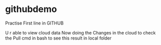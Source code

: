 # githubdemo
Practise
First line in GITHUB

U r able to view cloud data
Now doing the Changes in the cloud to check the Pull cmd in bash to see this result in local folder
